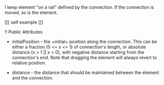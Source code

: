 I keep element "on a rail" defined by the connection. If the connection is moved, so is the element.

[[[
self example
]]]

!! Public Attributes

- initialPosition - the +initial+ position along the connection.
This can be either a fraction (0 <=  x <= 1) of connection's length,
or absolute distance (x > 1 ||  x < 0), with negative distance starting from the connection's end.
Note that dragging the element will always revert to relative position.
	
- distance - the distance that should be maintained between the element and the connection.